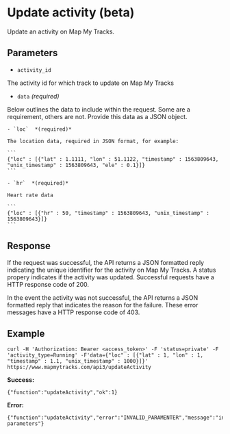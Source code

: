 Update activity (beta)
====
Update an activity on Map My Tracks. 

Parameters
---


- `activity_id`

The activity id for which track to update on Map My Tracks


- `data` *(required)*

Below outlines the data to include within the request. Some are a requirement, others are not. Provide this data as a JSON object. 

    - `loc`  *(required)*

    The location data, required in JSON format, for example:

    ```
    {"loc" : [{"lat" : 1.1111, "lon" : 51.1122, "timestamp" : 1563809643, "unix_timestamp" : 1563809643, "ele" : 0.1}]}
    ```

    - `hr`  *(required)*

    Heart rate data

    ```
    {"loc" : [{"hr" : 50, "timestamp" : 1563809643, "unix_timestamp" : 1563809643}]}
    ```




Response
---

If the request was successful, the API returns a JSON formatted reply indicating the unique identifier for the activity on Map My Tracks. A status propery indicates if the activity was updated. Successful requests have a HTTP response code of 200.

In the event the activity was not successful, the API returns a JSON formatted reply that indicates the reason for the failure. These error messages have a HTTP response code of 403.


Example
---

```
curl -H 'Authorization: Bearer <access_token>' -F 'status=private' -F 'activity_type=Running' -F'data={"loc" : [{"lat" : 1, "lon" : 1, "timestamp" : 1.1, "unix_timestamp" : 1000}]}' https://www.mapmytracks.com/api3/updateActivity
```

**Success:**
```
{"function":"updateActivity","ok":1}
```

**Error:**
```
{"function":"updateActivity","error":"INVALID_PARAMENTER","message":"invalid parameters"}
```
